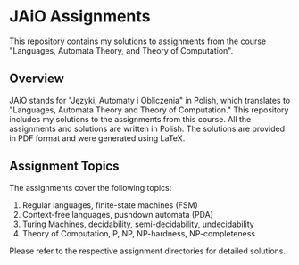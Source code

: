 # JAiO Assignments

This repository contains my solutions to assignments from the course "Languages,
Automata Theory, and Theory of Computation".

## Overview

JAiO stands for "Języki, Automaty i Obliczenia" in Polish, which translates to
"Languages, Automata Theory and Theory of Computation." This repository includes
my solutions to the assignments from this course. All the assignments and
solutions are written in Polish. The solutions are provided in PDF format and
were generated using LaTeX.

## Assignment Topics

The assignments cover the following topics:

1. Regular languages, finite-state machines (FSM)
2. Context-free languages, pushdown automata (PDA)
3. Turing Machines, decidability, semi-decidability, undecidability
4. Theory of Computation, P, NP, NP-hardness, NP-completeness

Please refer to the respective assignment directories for detailed solutions.
